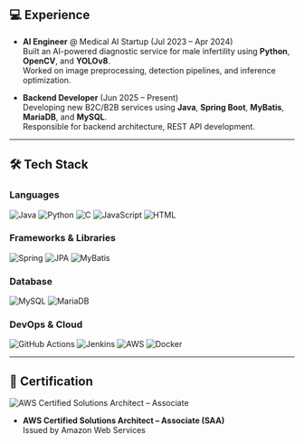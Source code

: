 ## 💻 Experience

- **AI Engineer** @ Medical AI Startup (Jul 2023 – Apr 2024)  
  Built an AI-powered diagnostic service for male infertility using **Python**, **OpenCV**, and **YOLOv8**.  
  Worked on image preprocessing, detection pipelines, and inference optimization.

- **Backend Developer** (Jun 2025 – Present)  
  Developing new B2C/B2B services using **Java**, **Spring Boot**, **MyBatis**, **MariaDB**, and **MySQL**.  
  Responsible for backend architecture, REST API development.

---

## 🛠️ Tech Stack

### Languages  
![Java](https://img.shields.io/badge/Java-007396?style=flat-square&logo=Java&logoColor=white)
![Python](https://img.shields.io/badge/Python-3776AB?style=flat-square&logo=Python&logoColor=white)
![C](https://img.shields.io/badge/C-A8B9CC?style=flat-square&logo=C&logoColor=white)
![JavaScript](https://img.shields.io/badge/JavaScript-F7DF1E?style=flat-square&logo=JavaScript&logoColor=black)
![HTML](https://img.shields.io/badge/HTML-E34F26?style=flat-square&logo=HTML5&logoColor=white)

### Frameworks & Libraries  
![Spring](https://img.shields.io/badge/Spring-6DB33F?style=flat-square&logo=Spring&logoColor=white)
![JPA](https://img.shields.io/badge/JPA-59666C?style=flat-square&logo=Hibernate&logoColor=white)
![MyBatis](https://img.shields.io/badge/MyBatis-000000?style=flat-square)

### Database  
![MySQL](https://img.shields.io/badge/MySQL-4479A1?style=flat-square&logo=MySQL&logoColor=white)
![MariaDB](https://img.shields.io/badge/MariaDB-003545?style=flat-square&logo=MariaDB&logoColor=white)

### DevOps & Cloud  
![GitHub Actions](https://img.shields.io/badge/GitHub%20Actions-2088FF?style=flat-square&logo=githubactions&logoColor=white)
![Jenkins](https://img.shields.io/badge/Jenkins-D24939?style=flat-square&logo=Jenkins&logoColor=white)
![AWS](https://img.shields.io/badge/AWS-FF9900?style=flat-square&logo=Amazon-AWS&logoColor=white)
![Docker](https://img.shields.io/badge/Docker-2496ED?style=flat-square&logo=Docker&logoColor=white)

---

## 🏅 Certification

![AWS Certified Solutions Architect – Associate](https://img.shields.io/badge/AWS%20Certified-Solutions%20Architect%20Associate-232F3E?style=flat-square&logo=Amazon-AWS&logoColor=white)

- **AWS Certified Solutions Architect – Associate (SAA)**  
  Issued by Amazon Web Services  
